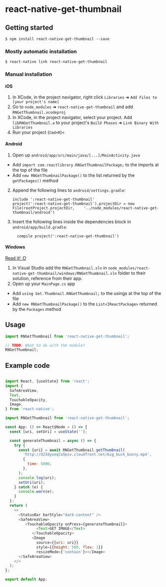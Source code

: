 
# react-native-get-thumbnail

## Getting started

`$ npm install react-native-get-thumbnail --save`

### Mostly automatic installation

`$ react-native link react-native-get-thumbnail`

### Manual installation


#### iOS

1. In XCode, in the project navigator, right click `Libraries` ➜ `Add Files to [your project's name]`
2. Go to `node_modules` ➜ `react-native-get-thumbnail` and add `RNGetThumbnail.xcodeproj`
3. In XCode, in the project navigator, select your project. Add `libRNGetThumbnail.a` to your project's `Build Phases` ➜ `Link Binary With Libraries`
4. Run your project (`Cmd+R`)<

#### Android

1. Open up `android/app/src/main/java/[...]/MainActivity.java`
  - Add `import com.reactlibrary.RNGetThumbnailPackage;` to the imports at the top of the file
  - Add `new RNGetThumbnailPackage()` to the list returned by the `getPackages()` method
2. Append the following lines to `android/settings.gradle`:
  	```
  	include ':react-native-get-thumbnail'
  	project(':react-native-get-thumbnail').projectDir = new File(rootProject.projectDir, 	'../node_modules/react-native-get-thumbnail/android')
  	```
3. Insert the following lines inside the dependencies block in `android/app/build.gradle`:
  	```
      compile project(':react-native-get-thumbnail')
  	```

#### Windows
[Read it! :D](https://github.com/ReactWindows/react-native)

1. In Visual Studio add the `RNGetThumbnail.sln` in `node_modules/react-native-get-thumbnail/windows/RNGetThumbnail.sln` folder to their solution, reference from their app.
2. Open up your `MainPage.cs` app
  - Add `using Get.Thumbnail.RNGetThumbnail;` to the usings at the top of the file
  - Add `new RNGetThumbnailPackage()` to the `List<IReactPackage>` returned by the `Packages` method


## Usage
```javascript
import RNGetThumbnail from 'react-native-get-thumbnail';

// TODO: What to do with the module?
RNGetThumbnail;
```



## Example code

```javascript

import React, {useState} from 'react';
import {
  SafeAreaView,
  Text,
  TouchableOpacity,
  Image,
} from 'react-native';

import RNGetThumbnail from 'react-native-get-thumbnail';

const App: () => React$Node = () => {
  const [uri, setUri] = useState('');

  const generateThumbnail = async () => {
    try {
      const {uri} = await RNGetThumbnail.getThumbnail(
        'http://d23dyxeqlo5psv.cloudfront.net/big_buck_bunny.mp4',
        {
          time: 5000,
        },
      );
      console.log(uri);
      setUri(uri);
    } catch (e) {
      console.warn(e);
    }
  };
  return (
    <>
      <StatusBar barStyle="dark-content" />
      <SafeAreaView>
         <TouchableOpacity onPress={generateThumbnail}>
              <Text>GET IMAGE</Text>
            </TouchableOpacity>
            <Image
              source={{uri: uri}}
              style={{height: 500, flex: 1}}
              resizeMode={'contain'}></Image>
      </SafeAreaView>
    </>
  );
};

export default App;
```